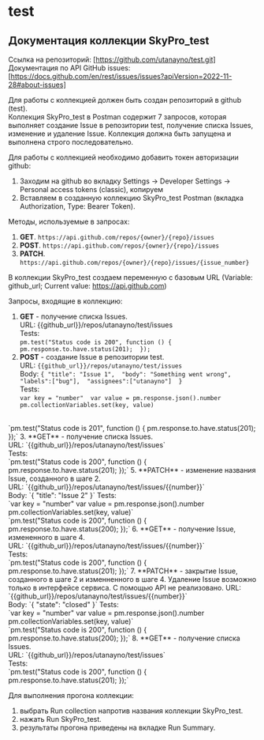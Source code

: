 # test
## Документация коллекции SkyPro_test

 
Ссылка на репозиторий: [https://github.com/utanayno/test.git] <br>
Документация по API GitHub issues: [https://docs.github.com/en/rest/issues/issues?apiVersion=2022-11-28#about-issues]

Для работы с коллекцией должен быть создан репозиторий в github (test). <br>
Коллекция SkyPro_test в Postman содержит 7 запросов, которая выполняет создание Issue в репозитории test, получение списка Issues, изменение и удаление Issue.
Коллекция должна быть запущена и выполнена строго последовательно.

Для работы с коллекцией необходимо добавить токен авторизации github:
1) Заходим на github во вкладку Settings → Developer Settings → Personal access tokens (classic), копируем
2) Вставляем в созданную коллекцию SkyPro_test Postman (вкладка Authorization, Type: Bearer Token).

Методы, используемые в запросах:
1) **GET**. `https://api.github.com/repos/{owner}/{repo}/issues`
2) **POST**. `https://api.github.com/repos/{owner}/{repo}/issues`
3) **PATCH**. `https://api.github.com/repos/{owner}/{repo}/issues/{issue_number}`

В коллекции SkyPro_test создаем переменную с базовым URL (Variable: github_url; Current value: https://api.github.com)

Запросы, входящие в коллекцию:
1. **GET** - получение списка Issues. <br>
    URL: {{github_url}}/repos/utanayno/test/issues <br>
    Tests: <br>
    `pm.test("Status code is 200", function () { 
    pm.response.to.have.status(201); 
});` <br>
2. **POST** - создание Issue в репозитории test. <br>
    URL: `{{github_url}}/repos/utanayno/test/issues` <br>
    Body: `{
    "title": "Issue 1", 
    "body": "Something went wrong", 
    "labels":["bug"], 
    "assignees":["utanayno"] 
         }` <br>
    Tests: <br>
    `var key = "number" 
    var value = pm.response.json().number 
    pm.collectionVariables.set(key, value)` 
<br>
    `pm.test("Status code is 201", function () {
    pm.response.to.have.status(201);
    });`
3. **GET** - получение списка Issues. <br>
    URL: `{{github_url}}/repos/utanayno/test/issues` <br>
    Tests: <br>
   `pm.test("Status code is 200", function () {
    pm.response.to.have.status(201);
    });` 
5. **PATCH** - изменение названия Issue, созданного в шаге 2. <br>
    URL: `{{github_url}}/repos/utanayno/test/issues/{{number}}` <br>
    Body: `{
    "title": "Issue 2"
    }`
    Tests: <br>
    `var key = "number"
    var value = pm.response.json().number
    pm.collectionVariables.set(key, value)`
    <br>
    `pm.test("Status code is 200", function () {
    pm.response.to.have.status(200);
    });`
6. **GET** - получение Issue, измененного в шаге 4. <br>
    URL: `{{github_url}}/repos/utanayno/test/issues/{{number}}` <br>
    Tests: <br>
    `pm.test("Status code is 200", function () {
    pm.response.to.have.status(201);
    });` 
7. **PATCH** - закрытие Issue, созданного в шаге 2 и изменненного в шаге 4. Удаление Issue возможно только в интерфейсе сервиса. С помощью API не реализовано.
    URL: `{{github_url}}/repos/utanayno/test/issues/{{number}}` <br>
    Body: `{
    "state": "closed"
    }`
    Tests: <br>
    `var key = "number"
    var value = pm.response.json().number
    pm.collectionVariables.set(key, value)`
    <br>
    `pm.test("Status code is 200", function () {
    pm.response.to.have.status(200);
    });`
8. **GET** - получение списка Issues. <br>
    URL: `{{github_url}}/repos/utanayno/test/issues` <br>
    Tests: <br>
    `pm.test("Status code is 200", function () {
    pm.response.to.have.status(201);
    });`
 
Для выполнения прогона коллекции:
1) выбрать Run collection напротив названия коллекции SkyPro_test.
2) нажать Run SkyPro_test.
3) результаты прогона приведены на вкладке Run Summary.
